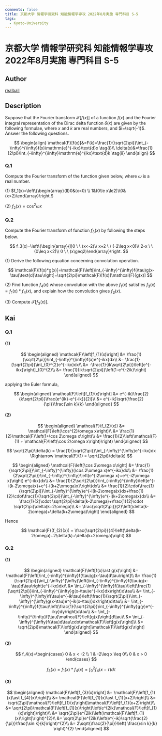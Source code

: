 ```yaml
---
comments: false
title: 京都大学 情報学研究科 知能情報学専攻 2022年8月実施 専門科目 S-5
tags:
  - Kyoto-University
---
```


# 京都大学 情報学研究科 知能情報学専攻 2022年8月実施 専門科目 S-5

## **Author**
[realball](https://github.com/realballu3u)

## **Description**
Suppose that the Fourier transform $\mathcal{F}[f(x)]$ of a function $f(x)$ and the Fourier integral representation of the Dirac delta function $\delta(x)$ are given by the following formulae, where $x$ and $k$ are real numbers, and $i=\sqrt{-1}$. Answer the following questions.

$$
\begin{align}
\mathcal{F}[f(x)]&=F(k)=\frac{1}{\sqrt{2\pi}}\int_{-\infty}^{\infty}f(x)\mathrm{e}^{-ikx}\text{d}x \tag{i}\\
\delta(x)&=\frac{1}{2\pi}\int_{-\infty}^{\infty}\mathrm{e}^{ikx}\text{d}k \tag{ii}
\end{align}
$$

### Q.1
Compute the Fourier transform of the function given below, where $\omega$ is a real number.

(1) $f_1(x)=\left\{\begin{array}{ll}0&(x<0) \\ 1&(0\le x\le2)\\0&(x>2)\end{array}\right.$

(2) $f_{2}(x)=\cos^{2}\omega x$

### Q.2
Compute the Fourier transform of function $f_3(x)$ by following the steps below.

$$
f_3(x)=\left\{\begin{array}{l}0 \ \ (x<-2)\\
x+2 \ \ (-2\leq x<0)\\
2-x \ \ (0\leq x<2)\\
0 \ \ (x\geq2)\end{array}\right.
$$

(1) Derive the following equation concerning convolution operation.

$$
\mathcal{F}[f(x)*g(x)]=\mathcal{F}\left[\int_{-\infty}^{\infty}f(\tau)g(x-\tau)\text{d}\tau\right]=\sqrt{2\pi}\mathcal{F}[f(x)]\mathcal{F}[g(x)]
$$


(2) Find function $f_4(x)$ whose convolution with the above $f_1(x)$ satisfies $f_3(x)=f_1(x) * f_4(x)$, and explain how the convolution gives $f_3(x)$.

(3) Compute $\mathcal{F}[f_3(x)]$.

## **Kai**
### Q.1
#### (1)

$$
\begin{aligned}
\mathcal{F}\left[f_{1}(x)\right]
&= \frac{1}{\sqrt{2\pi}}\int_{-\infty}^{\infty}f(x)e^{-ikx}dx\\
&= \frac{1}{\sqrt{2\pi}}\int_{0}^{2}e^{-ikx}dx\\
&= -\frac{1}{ik\sqrt{2\pi}}\left[e^{-ikx}\right]_{0}^{2}\\
&= \frac{1}{ik\sqrt{2\pi}}\left(1-e^{-2ik}\right)
\end{aligned}
$$

applying the Euler formula,

$$
\begin{aligned}
\mathcal{F}\left[f_{1}(x)\right]
&= e^{-ik}\frac{2}{k\sqrt{2\pi}}\frac{e^{ik}-e^{-ik}}{2i}\\
&= e^{-ik}\sqrt{\frac{2}{\pi}}\frac{\sin k}{k}
\end{aligned}
$$

#### (2)

$$
\begin{aligned}
\mathcal{F}(f_{2}(x)) &= \mathcal{F}\left(\cos^{2}\omega x\right)\\
&= \frac{1}{2}\mathcal{F}\left(1+\cos 2\omega x\right)\\
&= \frac{1}{2}\left(\mathcal{F}(1) + \mathcal{F}\left(\cos 2\omega x\right)\right)
\end{aligned}
$$

$$
\sqrt{2\pi}\delta(k) = \frac{1}{\sqrt{2\pi}}\int_{-\infty}^{\infty}e^{-ikx}dx \Rightarrow 
\mathcal{F}(1) = \sqrt{2\pi}\delta(k)
$$

$$
\begin{aligned}
\mathcal{F}\left[\cos 2\omega x\right]
&= \frac{1}{\sqrt{2\pi}}\int_{-\infty}^{\infty}(\cos 2\omega x)e^{-ikx}dx\\
&= \frac{1}{2\sqrt{2\pi}}\int_{-\infty}^{\infty}\left(e^{i2\omega x}+e^{-i2\omega x}\right) e^{-ikx}dx\\
&= \frac{1}{2\sqrt{2\pi}}\int_{-\infty}^{\infty}\left(e^{-i(k-2\omega)x}+e^{-i(k+2\omega)x}\right)dx\\
&= \frac{1}{2}\cdot\frac{1}{\sqrt{2\pi}}\int_{-\infty}^{\infty}e^{-i(k-2\omega)x}dx+\frac{1}{2}\cdot\frac{1}{\sqrt{2\pi}}\int_{-\infty}^{\infty}e^{-i(k+2\omega)x}dx\\
&= \frac{1}{2}\cdot \sqrt{2\pi}\delta(k-2\omega)+\frac{1}{2}\cdot \sqrt{2\pi}\delta(k+2\omega)\\
&= \frac{\sqrt{2\pi}}{2}\left(\delta(k-2\omega)+\delta(k+2\omega)\right)
\end{aligned}
$$

Hence

$$
\mathcal{F}(f_{2}(x)) = \frac{\sqrt{2\pi}}{4}\left(\delta(k-2\omega)+2\delta(k)+\delta(k+2\omega)\right)
$$

### Q.2
#### (1)

$$
\begin{aligned}
\mathcal{F}\left[f(x)\ast g(x)\right] &= \mathcal{F}\left[\int_{-\infty}^{\infty}f(\tau)g(x-\tau)d\tau\right]\\
&= \frac{1}{\sqrt{2\pi}}\int_{-\infty}^{\infty}\left(\int_{-\infty}^{\infty}f(\tau)g(x-\tau)d\tau\right)e^{-ikx}dx\\
&= \int_{-\infty}^{\infty}f(\tau)\left(\frac{1}{\sqrt{2\pi}}\int_{-\infty}^{\infty}g(x-\tau)e^{-ikx}dx\right)d\tau\\
&= \int_{-\infty}^{\infty}f(\tau)e^{-ik\tau}\left(\frac{1}{\sqrt{2\pi}}\int_{-\infty}^{\infty}g(x-\tau)e^{-ik(x-\tau)}dx\right)d\tau\\
&= \int_{-\infty}^{\infty}f(\tau)\left(\frac{1}{\sqrt{2\pi}}\int_{-\infty}^{\infty}g(y)e^{-iky}dy\right)d\tau\\
&= \int_{-\infty}^{\infty}f(\tau)\mathcal{F}\left[g(x)\right]d\tau\\
&= \int_{-\infty}^{\infty}f(\tau)d\tau\cdot\mathcal{F}\left[g(x)\right]\\
&= \sqrt{2\pi}\mathcal{F}\left[g(x)\right]\mathcal{F}\left[g(x)\right]
\end{aligned}
$$

#### (2)

$$
f_4(x)=\begin{cases} 
0 & x < -2 \\
1 & -2\leq x \leq 0\\
0 & x > 0
\end{cases}
$$

$$
f_3(x)=f_1(x)\ast f_4(x) =\int_{0}^{2}f_4(x-\tau)d\tau
$$

#### (3)

$$
\begin{aligned}
\mathcal{F}\left[f_{3}(x)\right]
&= \mathcal{F}\left[f_{1}(x)\ast f_{4}(x)\right]\\
&= \mathcal{F}\left[f_{1}(x)\ast f_{1}(x+2)\right]\\
&= \sqrt{2\pi}\mathcal{F}\left[f_{1}(x)\right]\mathcal{F}\left[f_{1}(x+2)\right]\\
&= \sqrt{2\pi}\mathcal{F}\left[f_{1}(x)\right]\left(e^{2ik}\mathcal{F}\left[f_{1}(x)\right]\right)\\
&= \sqrt{2\pi}e^{2ik}\left(\mathcal{F}\left[f_{1}(x)\right]\right)^{2}\\
&= \sqrt{2\pi}e^{2ik}\left(e^{-ik}\sqrt{\frac{2}{\pi}}\frac{\sin k}{k}\right)^{2}\\
&= 2\sqrt{\frac{2}{\pi}}\left( \frac{\sin k}{k} \right)^{2}
\end{aligned}
$$
